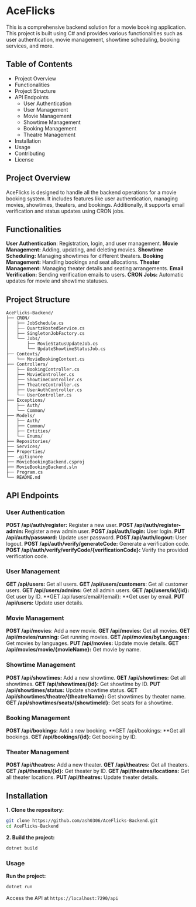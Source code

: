 ﻿# AceFlicks
This is a comprehensive backend solution for a movie booking application. This project is built using C# and provides various functionalities such as user authentication, movie management, showtime scheduling, booking services, and more.

## Table of Contents
- Project Overview
- Functionalities
- Project Structure
- API Endpoints
    - User Authentication
    - User Management
    - Movie Management
    - Showtime Management
    - Booking Management
    - Theatre Management
- Installation
- Usage
- Contributing
- License

## Project Overview
AceFlicks is designed to handle all the backend operations for a movie booking system. It includes features like user authentication, managing movies, showtimes, theaters, and bookings. Additionally, it supports email verification and status updates using CRON jobs.

## Functionalities
**User Authentication**: Registration, login, and user management.
**Movie Management:** Adding, updating, and deleting movies.
**Showtime Scheduling:** Managing showtimes for different theaters.
**Booking Management:** Handling bookings and seat allocations.
**Theater Management:** Managing theater details and seating arrangements.
**Email Verification:** Sending verification emails to users.
**CRON Jobs:** Automatic updates for movie and showtime statuses.

## Project Structure
```
AceFlicks-Backend/
├── CRON/
│   ├── JobSchedule.cs
│   ├── QuartzHostedService.cs
│   ├── SingletonJobFactory.cs
│   └── Jobs/
│       ├── MovieStatusUpdateJob.cs
│       └── UpdateShowtimeStatusJob.cs
├── Contexts/
│   └── MovieBookingContext.cs
├── Controllers/
│   ├── BookingController.cs
│   ├── MovieController.cs
│   ├── ShowtimeController.cs
│   ├── TheatreController.cs
│   ├── UserAuthController.cs
│   └── UserController.cs
├── Exceptions/
│   ├── Auth/
│   └── Common/
├── Models/
│   ├── Auth/
│   ├── Common/
│   ├── Entities/
│   └── Enums/
├── Repositories/
├── Services/
├── Properties/
├── .gitignore
├── MovieBookingBackend.csproj
├── MovieBookingBackend.sln
├── Program.cs
└── README.md
```

## API Endpoints
### User Authentication
**POST /api/auth/register:** Register a new user.
**POST /api/auth/register-admin:** Register a new admin user.
**POST /api/auth/login:** User login.
**PUT /api/auth/password:** Update user password.
**POST /api/auth/logout:** User logout.
**POST /api/auth/verify/generateCode:** Generate a verification code.
**POST /api/auth/verify/verifyCode/{verificationCode}:** Verify the provided verification code.

### User Management
**GET /api/users:** Get all users.
**GET /api/users/customers**: Get all customer users.
**GET /api/users/admins:** Get all admin users.
**GET /api/users/id/{id}:** Get user by ID.
**GET /api/users/email/{email}: **Get user by email.
**PUT /api/users:** Update user details.

### Movie Management
**POST /api/movies**: Add a new movie.
**GET /api/movies:** Get all movies.
**GET /api/movies/running:** Get running movies.
**GET /api/movies/byLanguages:** Get movies by languages.
**PUT /api/movies:** Update movie details.
**GET /api/movies/movie/{movieName}:** Get movie by name.

### Showtime Management
**POST /api/showtimes:** Add a new showtime.
**GET /api/showtimes:** Get all showtimes.
**GET /api/showtimes/{id}:** Get showtime by ID.
**PUT /api/showtimes/status:** Update showtime status.
**GET /api/showtimes/theatre/{theatreName}:** Get showtimes by theater name.
**GET /api/showtimes/seats/{showtimeId}:** Get seats for a showtime.

### Booking Management
**POST /api/bookings:** Add a new booking.
**GET /api/bookings: **Get all bookings.
**GET /api/bookings/{id}:** Get booking by ID.

### Theater Management
**POST /api/theatres:** Add a new theater.
**GET /api/theatres:** Get all theaters.
**GET /api/theatres/{id}:** Get theater by ID.
**GET /api/theatres/locations:** Get all theater locations.
**PUT /api/theatres:** Update theater details.

## Installation
**1. Clone the repository:**
``` bash
git clone https://github.com/ash0306/AceFlicks-Backend.git
cd AceFlicks-Backend
```
**2. Build the project:**
```bash
dotnet build
```
### Usage
**Run the project:**
```bash
dotnet run
```
Access the API at `https://localhost:7290/api`
